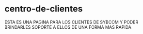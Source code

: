 # centro-de-clientes
ESTA ES UNA PAGINA PARA LOS CLIENTES DE SYBCOM Y PODER BRINDARLES SOPORTE A ELLOS DE UNA FORMA MAS RAPIDA

